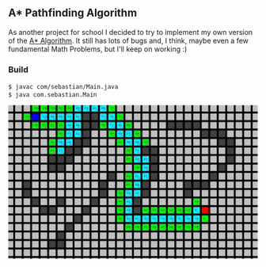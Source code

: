 ## A* Pathfinding Algorithm

As another project for school I decided to try to implement my own version of the
[A* Algorithm](https://en.wikipedia.org/wiki/A*_search_algorithm). It still has
lots of bugs and, I think, maybe even a few fundamental Math Problems, but I'll keep on working :)

### Build 
```shell
$ javac com/sebastian/Main.java
$ java com.sebastian.Main
```

![ScreenShot of the GUI window](Screenshot.jpg)

